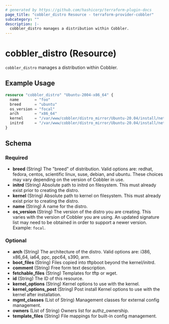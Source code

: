```yaml
---
# generated by https://github.com/hashicorp/terraform-plugin-docs
page_title: "cobbler_distro Resource - terraform-provider-cobbler"
subcategory: ""
description: |-
  cobbler_distro manages a distribution within Cobbler.
---
```


# cobbler_distro (Resource)

`cobbler_distro` manages a distribution within Cobbler.

## Example Usage

```terraform
resource "cobbler_distro" "Ubuntu-2004-x86_64" {
  name       = "foo"
  breed      = "ubuntu"
  os_version = "focal"
  arch       = "x86_64"
  kernel     = "/var/www/cobbler/distro_mirror/Ubuntu-20.04/install/netboot/ubuntu-installer/amd64/linux"
  initrd     = "/var/www/cobbler/distro_mirror/Ubuntu-20.04/install/netboot/ubuntu-installer/amd64/initrd.gz"
}
```

<!-- schema generated by tfplugindocs -->
## Schema

### Required

- **breed** (String) The "breed" of distribution. Valid options are: redhat, fedora, centos, scientific linux, suse, debian, and ubuntu. These choices may vary depending on the version of Cobbler in use.
- **initrd** (String) Absolute path to initrd on filesystem. This must already exist prior to creating the distro.
- **kernel** (String) Absolute path to kernel on filesystem. This must already exist prior to creating the distro.
- **name** (String) A name for the distro.
- **os_version** (String) The version of the distro you are creating. This varies with the version of Cobbler you are using. An updated signature list may need to be obtained in order to support a newer version. Example: `focal`.

### Optional

- **arch** (String) The architecture of the distro. Valid options are: i386, x86_64, ia64, ppc, ppc64, s390, arm.
- **boot_files** (String) Files copied into tftpboot beyond the kernel/initrd.
- **comment** (String) Free form text description.
- **fetchable_files** (String) Templates for tftp or wget.
- **id** (String) The ID of this resource.
- **kernel_options** (String) Kernel options to use with the kernel.
- **kernel_options_post** (String) Post install Kernel options to use with the kernel after installation.
- **mgmt_classes** (List of String) Management classes for external config management.
- **owners** (List of String) Owners list for authz_ownership.
- **template_files** (String) File mappings for built-in config management.


